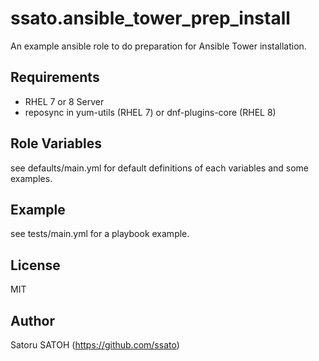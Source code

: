 # ssato.ansible_tower_prep_install

An example ansible role to do preparation for Ansible Tower installation.

<!--
How to get the role ID:
ansible-galaxy info ssato.generate_kickstart | sed -nr "s/[[:blank:]]+id: ([[:digit:]]+)/\1/p"
-->
<!--
[![Build Status](https://img.shields.io/travis/ssato/ansible_role_ansible_tower_prep_install.png)](https://travis-ci.org/ssato/ansible-role-ansible_tower_prep_install) [![Ansible Galaxy](https://img.shields.io/ansible/role/43970.svg)](https://galaxy.ansible.com/ssato/nw_backup_config)
-->

## Requirements

- RHEL 7 or 8 Server
- reposync in yum-utils (RHEL 7) or dnf-plugins-core (RHEL 8)

## Role Variables

see defaults/main.yml for default definitions of each variables and some examples.

## Example

see tests/main.yml for a playbook example.

## License

MIT

## Author

Satoru SATOH (<https://github.com/ssato>)

<!-- vim:sw=2:ts=2:et:
-->
